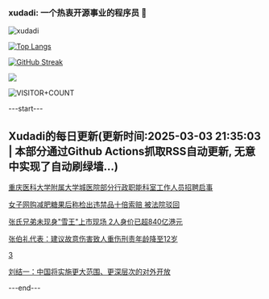 ### xudadi: 一个热衷开源事业的程序员 👋

![xudadi](https://github-readme-stats-git-masterorgs-github-readme-stats-team.vercel.app/api?username=xudadi)

[![Top Langs](https://github-readme-stats.vercel.app/api/top-langs/?username=xudadi)](https://github.com/anuraghazra/github-readme-stats)

[![GitHub Streak](https://streak-stats.demolab.com?user=xudadi&locale=zh_Hans)](https://git.io/streak-stats)

![](https://raw.githubusercontent.com/xudadi/xudadi/main/assets/github-contribution-grid-snake.svg)

![VISITOR+COUNT](https://komarev.com/ghpvc/?username=xudadi&label=VISITOR+COUNT)


---start---

## Xudadi的每日更新(更新时间:2025-03-03 21:35:03 | 本部分通过Github Actions抓取RSS自动更新, 无意中实现了自动刷绿墙...)

[重庆医科大学附属大学城医院部分行政职能科室工作人员招聘启事](https://www.gongkaoleida.com/article/2307486)

[女子网购减肥糖果后称检出违禁品十倍索赔 被法院驳回](https://m.163.com/news/article/JPOEH7S4051492T3.html)

[张氏兄弟未现身"雪王"上市现场 2人身价已超840亿港元](https://m.163.com/news/article/JPO1UKT40512B07B.html)

[张伯礼代表：建议故意伤害致人重伤刑责年龄降至12岁](https://m.163.com/news/article/JPNUPMM505199DKK.html)

[3](https://m.163.com/touch/news/sub/domestic)

[刘结一：中国将实施更大范围、更深层次的对外开放](https://m.163.com/news/article/JPO589630001899N.html)

---end---
